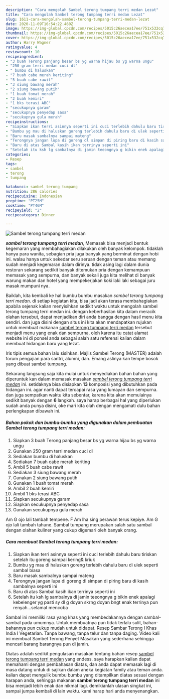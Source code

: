 ```yaml
---
description: "Cara mengolah Sambel terong tumpang terri medan Lezat"
title: "Cara mengolah Sambel terong tumpang terri medan Lezat"
slug: 1611-cara-mengolah-sambel-terong-tumpang-terri-medan-lezat
date: 2020-11-09T16:54:22.460Z
image: https://img-global.cpcdn.com/recipes/5015c26aecea17ee/751x532cq70/sambel-terong-tumpang-terri-medan-foto-resep-utama.jpg
thumbnail: https://img-global.cpcdn.com/recipes/5015c26aecea17ee/751x532cq70/sambel-terong-tumpang-terri-medan-foto-resep-utama.jpg
cover: https://img-global.cpcdn.com/recipes/5015c26aecea17ee/751x532cq70/sambel-terong-tumpang-terri-medan-foto-resep-utama.jpg
author: Harry Wagner
ratingvalue: 4
reviewcount: 10
recipeingredient:
- "3 buah Terong panjang besar bs yg warna hijau bs yg warna ungu"
- "250 gram terri medan cuci dl"
- " bumbu di haluskan"
- "7 buah cabe merah keriting"
- "5 buah cabe rawit"
- "3 siung bawang merah"
- "2 siung bawang putih"
- "1 buah tomat merah"
- "2 buah kemiri"
- "1 bks terasi ABC"
- "secukupnya garam"
- "secukupnya penyedap sasa"
- "secukupnya gula merah"
recipeinstructions:
- "Siapkan ikan terri asinnya seperti ini cuci terlebih dahulu baru tiriskan setelah itu goreng sampai kering&amp; kriuk"
- "Bumbu yg mau di haluskan goreng terlebih dahulu baru di ulek seperti sambal biasa"
- "Baru masak sambalnya sampai mateng"
- "Terongnya jangan lupa di goreng dl simpan di piring baru di kasih sambalnya seperti ini"
- "Baru di atas Sambal kasih ikan terrinya seperti ini"
- "Setelah itu ksh lg sambalnya di jamin teeongnya g bikin enek apalagi kebelenger yg pasti sy dl g doyan skrng doyan bngt enak terrinya pun renyah...selamat mencoba"
categories:
- Resep
tags:
- sambel
- terong
- tumpang

katakunci: sambel terong tumpang 
nutrition: 286 calories
recipecuisine: Indonesian
preptime: "PT25M"
cooktime: "PT46M"
recipeyield: "2"
recipecategory: Dinner

---
```



![Sambel terong tumpang terri medan](https://img-global.cpcdn.com/recipes/5015c26aecea17ee/751x532cq70/sambel-terong-tumpang-terri-medan-foto-resep-utama.jpg)

<b><i>sambel terong tumpang terri medan</i></b>, Memasak bisa menjadi bentuk kegemaran yang membahagiakan dilakukan oleh banyak kelompok. tidaklah hanya para wanita, sebagian pria juga banyak yang berminat dengan hobi ini. walau hanya untuk sekedar seru seruan dengan teman atau memang sudah menjadi kegemaran dalam dirinya. tidak asing lagi dalam dunia restoran sekarang sedikit banyak ditemukan pria dengan kemampuan memasak yang sempurna, dan banyak sekali juga kita melihat di banyak warung makan dan hotel yang mempekerjakan koki laki laki sebagai juru masak mumpuni nya.

Baiklah, kita kembali ke hal bumbu bumbu masakan <i>sambel terong tumpang terri medan</i>. di setiap kegiatan kita, bisa jadi akan terasa membahagiakan apabila sejenak kalian menyisihkan sedikit waktu untuk mengolah sambel terong tumpang terri medan ini. dengan keberhasilan kita dalam meracik olahan tersebut, dapat menjadikan diri anda bangga dengan hasil menu kita sendiri. dan juga disini dengan situs ini kita akan mendapatkan rujukan untuk membuat makanan <u>sambel terong tumpang terri medan</u> tersebut menjadi menu yang enak dan sempurna, oleh karena itu catat alamat website ini di ponsel anda sebagai salah satu referensi kalian dalam membuat hidangan baru yang lezat.

Iris tipis semua bahan lalu sisihkan. Majlis Sambel Terong (MASTER) adalah forum pengajian para santri, alumni, dan. Emang aslinya kan tempe bosok yang dibuat sambel tumpang.


Sekarang langsung saja kita mulai untuk menyediakan bahan bahan yang diperuntuk kan dalam memasak masakan <u><i>sambel terong tumpang terri medan</i></u> ini. setidaknya bisa disiapkan <b>13</b> komposisi yang dibutuhkan pada hidangan ini. agar nanti dapat tercapai rasa yang lumayan dan sempurna. dan juga sempatkan waktu kita sebentar, karena kita akan memulainya sedikit banyak dengan <b>6</b> langkah. saya harap berbagai hal yang diperlukan sudah anda punya disini, oke mari kita olah dengan mengamati dulu bahan perlengkapan dibawah ini.

<!--inarticleads1-->

##### Bahan pokok dan bumbu-bumbu yang digunakan dalam pembuatan Sambel terong tumpang terri medan:

1. Siapkan 3 buah Terong panjang besar bs yg warna hijau bs yg warna ungu
1. Gunakan 250 gram terri medan cuci dl
1. Sediakan  bumbu di haluskan
1. Sediakan 7 buah cabe merah keriting
1. Ambil 5 buah cabe rawit
1. Sediakan 3 siung bawang merah
1. Gunakan 2 siung bawang putih
1. Gunakan 1 buah tomat merah
1. Ambil 2 buah kemiri
1. Ambil 1 bks terasi ABC
1. Siapkan secukupnya garam
1. Siapkan secukupnya penyedap sasa
1. Gunakan secukupnya gula merah


Am G ojo lali tambah tempene. F Am lha sing perawan terus kepiye. Am G ojo lali tambah tahune. Sambal tumpang merupakan salah satu sambal dengan olahan kuliner yang cukup digemari oleh banyak orang. 

<!--inarticleads2-->

##### Cara membuat Sambel terong tumpang terri medan:

1. Siapkan ikan terri asinnya seperti ini cuci terlebih dahulu baru tiriskan setelah itu goreng sampai kering&amp; kriuk
1. Bumbu yg mau di haluskan goreng terlebih dahulu baru di ulek seperti sambal biasa
1. Baru masak sambalnya sampai mateng
1. Terongnya jangan lupa di goreng dl simpan di piring baru di kasih sambalnya seperti ini
1. Baru di atas Sambal kasih ikan terrinya seperti ini
1. Setelah itu ksh lg sambalnya di jamin teeongnya g bikin enek apalagi kebelenger yg pasti sy dl g doyan skrng doyan bngt enak terrinya pun renyah...selamat mencoba


Sambal ini memiliki rasa yang khas yang membedakannya dengan sambal-sambal pada umumnya. Untuk membuatnya pun tidak terlalu sulit, bahan-bahannya pun cukup mudah untuk didapat. Resep Sambar Terong I Khas India I Vegetarian. Tanpa bawang, tanpa telur dan tanpa daging. Video kali ini membuat Sambel Terong Penyet Masakan yang sederhana sehingga mencari barang barangnya pun di jamin. 

Diatas adalah sedikit pengulasan masakan tentang bahan resep <u>sambel terong tumpang terri medan</u> yang endess. saya harapkan kalian dapat memahami dengan pembahasan diatas, dan anda dapat memasak lagi di masa datang untuk di sajikan dalam aneka kegiatan family atau teman anda. kalian dapat mengulik bumbu bumbu yang ditampilkan diatas sesuai dengan harapan anda, sehingga makanan <b>sambel terong tumpang terri medan</b> ini bisa menjadi lebih enak dan nikmat lagi. demikianlah ulasan singkat ini, sampai jumpa kembali di lain waktu. kami harap hari anda menyenangkan.

